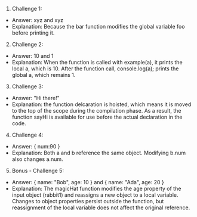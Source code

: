 1. Challenge 1:

- Answer: xyz and xyz
- Explanation: Because the bar function modifies the global variable foo before printing it.

2. Challenge 2:

- Answer: 10 and 1
- Explanation: When the function is called with example(a), it prints the local a, which is 10.
  After the function call, console.log(a); prints the global a, which remains 1.

3. Challenge 3:

- Answer: "Hi there!"
- Explanation: the function delcaration is hoisted, which means it is moved to the top of the scope during the compilation phase. As a result, the function sayHi is available for use before the actual declaration in the code.

4. Challenge 4:

- Answer: { num:90 }
- Explanation: Both a and b reference the same object. Modifying b.num also changes a.num.

5. Bonus - Challenge 5:

- Answer: { name: "Bob", age: 10 } and { name: "Ada", age: 20 }
- Explanation: The magicHat function modifies the age property of the input object (rabbit1) and reassigns a new object to a local variable. Changes to object properties persist outside the function, but reassignment of the local variable does not affect the original reference.
